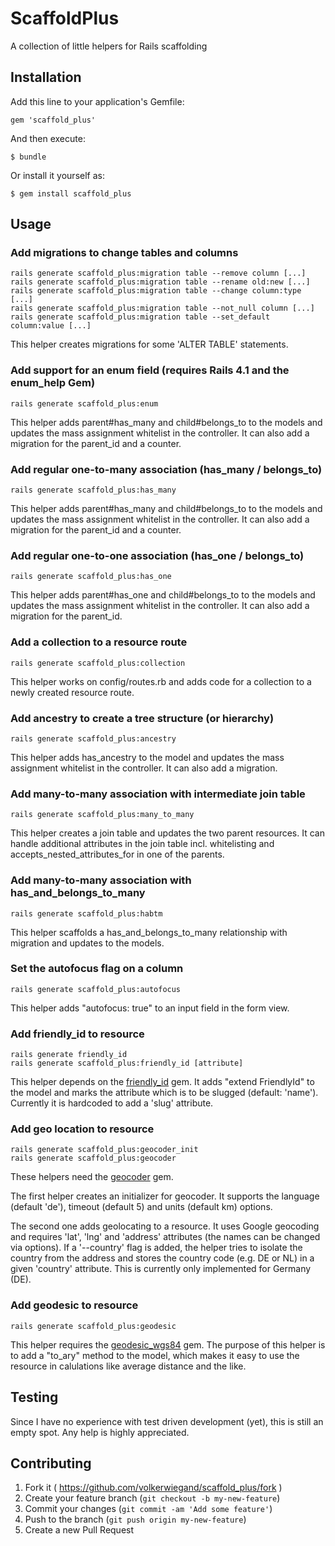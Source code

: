 # ScaffoldPlus

A collection of little helpers for Rails scaffolding

## Installation

Add this line to your application's Gemfile:

    gem 'scaffold_plus'

And then execute:

    $ bundle

Or install it yourself as:

    $ gem install scaffold_plus

## Usage

### Add migrations to change tables and columns
    rails generate scaffold_plus:migration table --remove column [...]
    rails generate scaffold_plus:migration table --rename old:new [...]
    rails generate scaffold_plus:migration table --change column:type [...]
    rails generate scaffold_plus:migration table --not_null column [...]
    rails generate scaffold_plus:migration table --set_default column:value [...]

This helper creates migrations for some 'ALTER TABLE' statements.

### Add support for an enum field (requires Rails 4.1 and the enum_help Gem)
    rails generate scaffold_plus:enum

This helper adds parent#has_many and child#belongs_to to the models
and updates the mass assignment whitelist in the controller.
It can also add a migration for the parent_id and a counter.

### Add regular one-to-many association (has_many / belongs_to)
    rails generate scaffold_plus:has_many

This helper adds parent#has_many and child#belongs_to to the models
and updates the mass assignment whitelist in the controller.
It can also add a migration for the parent_id and a counter.

### Add regular one-to-one association (has_one / belongs_to)
    rails generate scaffold_plus:has_one

This helper adds parent#has_one and child#belongs_to to the models
and updates the mass assignment whitelist in the controller.
It can also add a migration for the parent_id.

### Add a collection to a resource route
    rails generate scaffold_plus:collection

This helper works on config/routes.rb and adds code for a collection
to a newly created resource route.

### Add ancestry to create a tree structure (or hierarchy)
    rails generate scaffold_plus:ancestry

This helper adds has_ancestry to the model and updates the mass assignment
whitelist in the controller. It can also add a migration.

### Add many-to-many association with intermediate join table
    rails generate scaffold_plus:many_to_many

This helper creates a join table and updates the two parent resources.
It can handle additional attributes in the join table incl. whitelisting
and accepts_nested_attributes_for in one of the parents.

### Add many-to-many association with has_and_belongs_to_many
    rails generate scaffold_plus:habtm

This helper scaffolds a has_and_belongs_to_many relationship with migration
and updates to the models.

### Set the autofocus flag on a column
    rails generate scaffold_plus:autofocus

This helper adds "autofocus: true" to an input field in the form view.

### Add friendly_id to resource
    rails generate friendly_id
    rails generate scaffold_plus:friendly_id [attribute]

This helper depends on the [friendly_id](https://github.com/norman/friendly_id/)
gem. It adds "extend FriendlyId" to the model and marks the attribute which is to
be slugged (default: 'name'). Currently it is hardcoded to add a 'slug' attribute.

### Add geo location to resource
    rails generate scaffold_plus:geocoder_init
    rails generate scaffold_plus:geocoder

These helpers need the [geocoder](http://www.rubygeocoder.com) gem.

The first helper creates an initializer for geocoder. It supports the
language (default 'de'), timeout (default 5) and units (default km)
options.

The second one adds geolocating to a resource. It uses Google geocoding
and requires 'lat', 'lng' and 'address' attributes (the names can be
changed via options). If a '--country' flag is added, the helper
tries to isolate the country from the address and stores the country
code (e.g. DE or NL) in a given 'country' attribute. This is currently
only implemented for Germany (DE).

### Add geodesic to resource
    rails generate scaffold_plus:geodesic

This helper requires the [geodesic_wgs84](https://github.com/volkerwiegand/geodesic_wgs84)
gem. The purpose of this helper is to add a "to_ary" method to the model, which
makes it easy to use the resource in calulations like average distance and the like.

## Testing

Since I have no experience with test driven development (yet), this is
still an empty spot. Any help is highly appreciated.

## Contributing

1. Fork it ( https://github.com/volkerwiegand/scaffold_plus/fork )
2. Create your feature branch (`git checkout -b my-new-feature`)
3. Commit your changes (`git commit -am 'Add some feature'`)
4. Push to the branch (`git push origin my-new-feature`)
5. Create a new Pull Request

